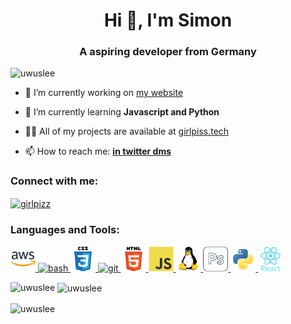 <h1 align="center">Hi 👋, I'm Simon</h1>
<h3 align="center">A aspiring developer from Germany</h3>

<p align="left"> <img src="https://komarev.com/ghpvc/?username=uwuslee&label=Profile%20views&color=0e75b6&style=flat" alt="uwuslee" /> </p>

- 🔭 I’m currently working on [my website](https://girlpiss.tech)

- 🌱 I’m currently learning **Javascript and Python**

- 👨‍💻 All of my projects are available at [girlpiss.tech](https://girlpiss.tech)

- 📫 How to reach me:
**[in twitter dms](https://x.com/girlpizz)**

<h3 align="left">Connect with me:</h3>
<p align="left">
<a href="https://twitter.com/girlpizz" target="blank"><img align="center" src="https://raw.githubusercontent.com/rahuldkjain/github-profile-readme-generator/master/src/images/icons/Social/twitter.svg" alt="girlpizz" height="30" width="40" /></a>
</p>

<h3 align="left">Languages and Tools:</h3>
<p align="left"> <a href="https://aws.amazon.com" target="_blank" rel="noreferrer"> <img src="https://raw.githubusercontent.com/devicons/devicon/master/icons/amazonwebservices/amazonwebservices-original-wordmark.svg" alt="aws" width="40" height="40"/> </a> <a href="https://www.gnu.org/software/bash/" target="_blank" rel="noreferrer"> <img src="https://www.vectorlogo.zone/logos/gnu_bash/gnu_bash-icon.svg" alt="bash" width="40" height="40"/> </a> <a href="https://www.w3schools.com/css/" target="_blank" rel="noreferrer"> <img src="https://raw.githubusercontent.com/devicons/devicon/master/icons/css3/css3-original-wordmark.svg" alt="css3" width="40" height="40"/> </a> <a href="https://git-scm.com/" target="_blank" rel="noreferrer"> <img src="https://www.vectorlogo.zone/logos/git-scm/git-scm-icon.svg" alt="git" width="40" height="40"/> </a> <a href="https://www.w3.org/html/" target="_blank" rel="noreferrer"> <img src="https://raw.githubusercontent.com/devicons/devicon/master/icons/html5/html5-original-wordmark.svg" alt="html5" width="40" height="40"/> </a> <a href="https://developer.mozilla.org/en-US/docs/Web/JavaScript" target="_blank" rel="noreferrer"> <img src="https://raw.githubusercontent.com/devicons/devicon/master/icons/javascript/javascript-original.svg" alt="javascript" width="40" height="40"/> </a> <a href="https://www.linux.org/" target="_blank" rel="noreferrer"> <img src="https://raw.githubusercontent.com/devicons/devicon/master/icons/linux/linux-original.svg" alt="linux" width="40" height="40"/> </a> <a href="https://www.photoshop.com/en" target="_blank" rel="noreferrer"> <img src="https://raw.githubusercontent.com/devicons/devicon/master/icons/photoshop/photoshop-line.svg" alt="photoshop" width="40" height="40"/> </a> <a href="https://www.python.org" target="_blank" rel="noreferrer"> <img src="https://raw.githubusercontent.com/devicons/devicon/master/icons/python/python-original.svg" alt="python" width="40" height="40"/> </a> <a href="https://reactjs.org/" target="_blank" rel="noreferrer"> <img src="https://raw.githubusercontent.com/devicons/devicon/master/icons/react/react-original-wordmark.svg" alt="react" width="40" height="40"/> </a> </p>

<p><img align="left" src="https://github-readme-stats.vercel.app/api/top-langs?username=uwuslee&show_icons=true&locale=en&layout=compact" alt="uwuslee" /></p>

<p>&nbsp;<img align="center" src="https://github-readme-stats.vercel.app/api?username=uwuslee&show_icons=true&locale=en" alt="uwuslee" /></p>

<p><img align="center" src="https://github-readme-streak-stats.herokuapp.com/?user=uwuslee&" alt="uwuslee" /></p>

